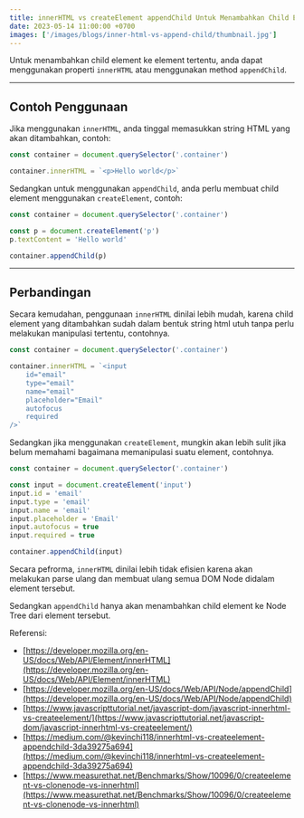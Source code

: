 ```yaml
---
title: innerHTML vs createElement appendChild Untuk Menambahkan Child Element
date: 2023-05-14 11:00:00 +0700
images: ['/images/blogs/inner-html-vs-append-child/thumbnail.jpg']
---
```


Untuk menambahkan child element ke element tertentu, anda dapat menggunakan properti `innerHTML` atau menggunakan method `appendChild`.

---

## Contoh Penggunaan

Jika menggunakan `innerHTML`, anda tinggal memasukkan string HTML yang akan ditambahkan, contoh:

```js
const container = document.querySelector('.container')

container.innerHTML = `<p>Hello world</p>`
```

Sedangkan untuk menggunakan `appendChild`, anda perlu membuat child element menggunakan `createElement`, contoh:

```js
const container = document.querySelector('.container')

const p = document.createElement('p')
p.textContent = 'Hello world'

container.appendChild(p)
```

---

## Perbandingan

Secara kemudahan, penggunaan `innerHTML` dinilai lebih mudah, karena child element yang ditambahkan sudah dalam bentuk string html utuh tanpa perlu melakukan manipulasi tertentu, contohnya.

```js
const container = document.querySelector('.container')

container.innerHTML = `<input
    id="email"
    type="email"
    name="email"
    placeholder="Email"
    autofocus
    required
/>`
```

Sedangkan jika menggunakan `createElement`, mungkin akan lebih sulit jika belum memahami bagaimana memanipulasi suatu element, contohnya.

```js
const container = document.querySelector('.container')

const input = document.createElement('input')
input.id = 'email'
input.type = 'email'
input.name = 'email'
input.placeholder = 'Email'
input.autofocus = true
input.required = true

container.appendChild(input)
```

Secara pefrorma, `innerHTML` dinilai lebih tidak efisien karena akan melakukan parse ulang dan membuat ulang semua DOM Node didalam element tersebut.

Sedangkan `appendChild` hanya akan menambahkan child element ke Node Tree dari element tersebut.

Referensi:

- [https://developer.mozilla.org/en-US/docs/Web/API/Element/innerHTML](https://developer.mozilla.org/en-US/docs/Web/API/Element/innerHTML)
- [https://developer.mozilla.org/en-US/docs/Web/API/Node/appendChild](https://developer.mozilla.org/en-US/docs/Web/API/Node/appendChild)
- [https://www.javascripttutorial.net/javascript-dom/javascript-innerhtml-vs-createelement/](https://www.javascripttutorial.net/javascript-dom/javascript-innerhtml-vs-createelement/)
- [https://medium.com/@kevinchi118/innerhtml-vs-createelement-appendchild-3da39275a694](https://medium.com/@kevinchi118/innerhtml-vs-createelement-appendchild-3da39275a694)
- [https://www.measurethat.net/Benchmarks/Show/10096/0/createelement-vs-clonenode-vs-innerhtml](https://www.measurethat.net/Benchmarks/Show/10096/0/createelement-vs-clonenode-vs-innerhtml)